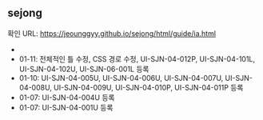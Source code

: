 ## sejong

확인 URL: https://jeounggyy.github.io/sejong/html/guide/ia.html

-
- 01-11: 전체적인 틀 수정, CSS 경로 수정, UI-SJN-04-012P, UI-SJN-04-101L, UI-SJN-04-102U, UI-SJN-06-001L 등록
- 01-10: UI-SJN-04-005U, UI-SJN-04-006U, UI-SJN-04-007U, UI-SJN-04-008U, UI-SJN-04-009U, UI-SJN-04-010P, UI-SJN-04-011P 등록
- 01-07: UI-SJN-04-004U 등록
- 01-07: UI-SJN-04-001U 등록
